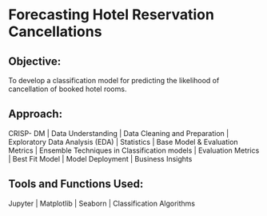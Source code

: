 # Forecasting Hotel Reservation Cancellations 
## Objective: 
To develop a classification model for predicting the likelihood of cancellation of booked hotel rooms.
## Approach: 
CRISP- DM | Data Understanding | Data Cleaning and Preparation | Exploratory Data Analysis (EDA) | Statistics | Base Model & Evaluation Metrics | Ensemble Techniques in Classification models | Evaluation Metrics | Best Fit Model | Model Deployment | Business Insights 
## Tools and Functions Used: 
Jupyter | Matplotlib | Seaborn | Classification Algorithms
